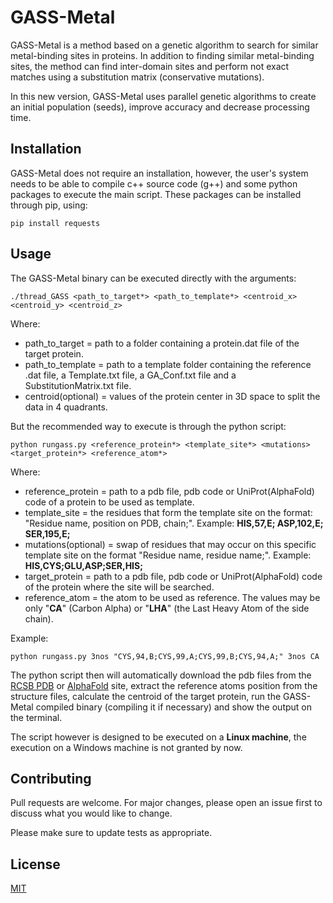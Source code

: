 # GASS-Metal

GASS-Metal is a method based on a genetic algorithm to search for similar metal-binding sites in proteins. In addition to finding similar metal-binding sites, the method can find inter-domain sites and perform not exact matches using a substitution matrix (conservative mutations).

In this new version, GASS-Metal uses parallel genetic algorithms to create an initial population (seeds), improve accuracy and decrease processing time. 

## Installation

GASS-Metal does not require an installation, however, the user's system needs to be able to compile c++ source code (g++) and some python packages to execute the main script. These packages can be installed through pip, using:

```shell
pip install requests
```


## Usage

The GASS-Metal binary can be executed directly with the arguments:
```shell
./thread_GASS <path_to_target*> <path_to_template*> <centroid_x> <centroid_y> <centroid_z>
```
Where: 

+ path_to_target = path to a folder containing a protein.dat file of the target protein.
+ path_to_template = path to a template folder containing the reference .dat file, a Template.txt file, a GA_Conf.txt file and a SubstitutionMatrix.txt file.
+ centroid(optional) = values of the protein center in 3D space to split the data in 4 quadrants.

But the recommended way to execute is through the python script: 

```shell
python rungass.py <reference_protein*> <template_site*> <mutations> <target_protein*> <reference_atom*>
```
Where: 

+ reference_protein = path to a pdb file, pdb code or UniProt(AlphaFold) code of a protein to be used as template.
+ template_site = the residues that form the template site on the format: "Residue name, position on PDB, chain;". Example: **HIS,57,E; ASP,102,E; SER,195,E;**
+ mutations(optional) = swap of residues that may occur on this specific template site on the format "Residue name, residue name;". Example: **HIS,CYS;GLU,ASP;SER,HIS;**
+ target_protein = path to a pdb file, pdb code or UniProt(AlphaFold) code of the protein where the site will be searched.
+ reference_atom = the atom to be used as reference. The values may be only "**CA**" (Carbon Alpha) or "**LHA**" (the Last Heavy Atom of the side chain).

Example:
```shell
python rungass.py 3nos "CYS,94,B;CYS,99,A;CYS,99,B;CYS,94,A;" 3nos CA
```
The python script then will automatically download the pdb files from the [RCSB PDB](https://www.rcsb.org/) or [AlphaFold](https://alphafold.com/) site, extract the reference atoms position from the structure files, calculate the centroid of the target protein, run the GASS-Metal compiled binary (compiling it if necessary) and show the output on the terminal.

The script however is designed to be executed on a **Linux machine**, the execution on a Windows machine is not granted by now.
## Contributing
Pull requests are welcome. For major changes, please open an issue first to discuss what you would like to change.

Please make sure to update tests as appropriate.

## License
[MIT](https://choosealicense.com/licenses/mit/)
